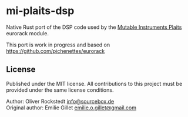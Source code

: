 # mi-plaits-dsp

Native Rust port of the DSP code used by the [Mutable Instruments Plaits](https://mutable-instruments.net/modules/plaits/) eurorack module.

This port is work in progress and based on <https://github.com/pichenettes/eurorack>

## License

Published under the MIT license. All contributions to this project must be provided under the same license conditions.

Author: Oliver Rockstedt <info@sourcebox.de>  
Original author: Emilie Gillet <emilie.o.gillet@gmail.com>
